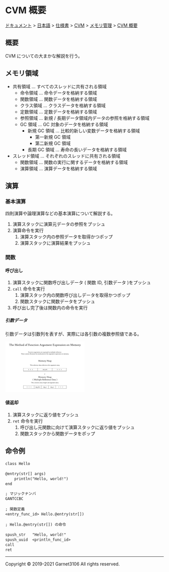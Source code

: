 # CVM 概要

[ドキュメント](../../../../../index.md) > [日本語](../../../../index.md) > [仕様書](../../../index.md) > [CVM](../../index.md) > [メモリ管理](../index.md) > [CVM 概要](./index.md)

## 概要

CVM についての大まかな解説を行う。

## メモリ領域

- 共有領域 ... すべてのスレッドに共有される領域
    - 命令領域 ... 命令データを格納する領域
    - 関数領域 ... 関数データを格納する領域
    - クラス領域 ... クラスデータを格納する領域
    - 定数領域 ... 定数データを格納する領域
    - 参照領域 ... 新規 / 長期データ領域内データの参照を格納する領域
    - GC 領域 ... GC 対象のデータを格納する領域
        - 新規 GC 領域 ... 比較的新しい変数データを格納する領域
            - 第一新規 GC 領域
            - 第二新規 GC 領域
        - 長期 GC 領域 ... 寿命の長いデータを格納する領域
- スレッド領域 ... それぞれのスレッドに共有される領域
    - 関数領域 ... 関数の実行に関するデータを格納する領域
    - 演算領域 ... 演算データを格納する領域

## 演算

### 基本演算

四則演算や論理演算などの基本演算について解説する。

1. 演算スタックに演算元データの参照をプッシュ
2. 演算命令を実行
    1. 演算スタック内の参照データを取得かつポップ
    2. 演算スタックに演算結果をプッシュ

### 関数

#### 呼び出し

1. 演算スタックに関数呼び出しデータ ( 関数 ID, 引数データ )をプッシュ
2. `call` 命令を実行
    1. 演算スタック内の関数呼び出しデータを取得かつポップ
    2. 関数スタックに関数データをプッシュ
3. 呼び出し完了後は関数内の命令を実行

##### 引数データ

引数データは引数列を表すが、実際には各引数の複数参照値である。

<img alt="The Method of Function Argument Expression on Memory" src="../../../../../docs/lib/img/spec/cvm/the_method_of_function_argument_expression_on_memory.png" width="50%">

#### 値返却

1. 演算スタックに返り値をプッシュ
2. `ret` 命令を実行
    1. 呼び出し元関数に向けて演算スタックに返り値をプッシュ
    2. 関数スタックから関数データをポップ

## 命令例

```
class Hello

@entry(str[] args)
    println("Hello, world!")
end
```

```
; マジックナンバ
GANTCCBC

; 関数定義
<entry_func_id> Hello.@entry(str[])

; Hello.@entry(str[]) の命令

spush_str   "Hello, world!"
spush_uuid  <println_func_id>
call
ret
```

---

Copyright © 2019-2021 Garnet3106 All rights reserved.
